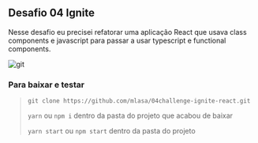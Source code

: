 ## Desafio 04 Ignite

Nesse desafio eu precisei refatorar uma aplicação React  que usava class components e javascript para passar a usar typescript e functional components. 


![git](https://user-images.githubusercontent.com/43733159/141690299-8e92a38b-ac82-43f8-b1c1-a45d6988be1f.gif)


### Para baixar e testar
> `git clone https://github.com/mlasa/04challenge-ignite-react.git`
> 
> `yarn` ou `npm i` dentro da pasta do projeto que acabou de baixar
> 
> `yarn start` ou `npm start` dentro da pasta do projeto
